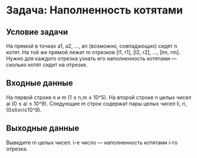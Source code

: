 # Задача: Наполненность котятами

## Условие задачи
На прямой в точках a1, a2, ..., an (возможно, совпадающих) сидят n котят. На той же прямой лежат m отрезков [l1, r1], [l2, r2], ..., [lm, rm]. Нужно для каждого отрезка узнать его наполненность котятами — сколько котят сидит на отрезке.

## Входные данные
На первой строке n и m (1 ≤ n,m ≤ 10^5). На второй строке n целых чисел ai (0 ≤ ai ≤ 10^9). Следующие m строк содержат пары целых чисел li, ri, (0≤li≤ri≤10^9).

## Выходные данные
Выведите m целых чисел. i-е число — наполненность котятами i-го отрезка.
